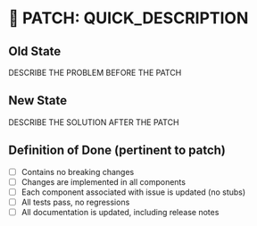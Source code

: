 🔨 PATCH: QUICK_DESCRIPTION
===========

Old State
-----------

DESCRIBE THE PROBLEM BEFORE THE PATCH

New State
-----------

DESCRIBE THE SOLUTION AFTER THE PATCH

Definition of Done (pertinent to patch)
------------------

* [ ] Contains no breaking changes
* [ ] Changes are implemented in all components
* [ ] Each component associated with issue is updated (no stubs)
* [ ] All tests pass, no regressions
* [ ] All documentation is updated, including release notes
